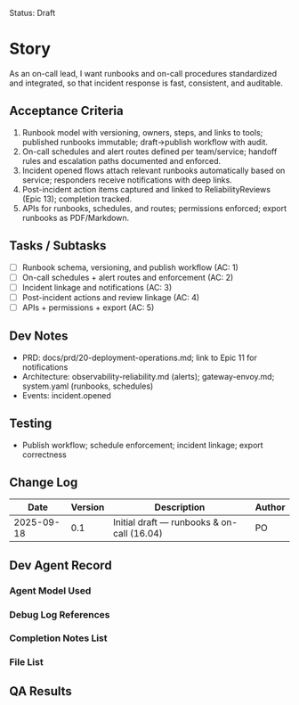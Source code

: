 Status: Draft

# Story
As an on-call lead,
I want runbooks and on-call procedures standardized and integrated,
so that incident response is fast, consistent, and auditable.

## Acceptance Criteria
1. Runbook model with versioning, owners, steps, and links to tools; published runbooks immutable; draft→publish workflow with audit.
2. On-call schedules and alert routes defined per team/service; handoff rules and escalation paths documented and enforced.
3. Incident opened flows attach relevant runbooks automatically based on service; responders receive notifications with deep links.
4. Post-incident action items captured and linked to ReliabilityReviews (Epic 13); completion tracked.
5. APIs for runbooks, schedules, and routes; permissions enforced; export runbooks as PDF/Markdown.

## Tasks / Subtasks
- [ ] Runbook schema, versioning, and publish workflow (AC: 1)
- [ ] On-call schedules + alert routes and enforcement (AC: 2)
- [ ] Incident linkage and notifications (AC: 3)
- [ ] Post-incident actions and review linkage (AC: 4)
- [ ] APIs + permissions + export (AC: 5)

## Dev Notes
- PRD: docs/prd/20-deployment-operations.md; link to Epic 11 for notifications
- Architecture: observability-reliability.md (alerts); gateway-envoy.md; system.yaml (runbooks, schedules)
- Events: incident.opened

## Testing
- Publish workflow; schedule enforcement; incident linkage; export correctness

## Change Log
| Date       | Version | Description                                     | Author |
|------------|---------|-------------------------------------------------|--------|
| 2025-09-18 | 0.1     | Initial draft — runbooks & on-call (16.04)     | PO     |

## Dev Agent Record

### Agent Model Used
<record at implementation time>

### Debug Log References
<links at implementation time>

### Completion Notes List
<notes at implementation time>

### File List
<files at implementation time>

## QA Results
<QA to fill>

